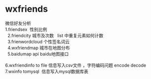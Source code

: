 # wxfriends
微信好友分析</br>
1.friendsex  性别比例</br>          
2.friendcity 城市及次数   list 中重复元素如何计数</br>   
3.frienwordcloud 个性签名词云</br>              
4.wxfriendmap 城市在地图分布</br>                  
5.baidumap api baidu地图接口</br>  
6.wxfriendinfo to file 信息写入csv文件 ，字符编码问题 encode decode</br>
7.wxinfo tomysql  信息写入mysql数据库表</br>
